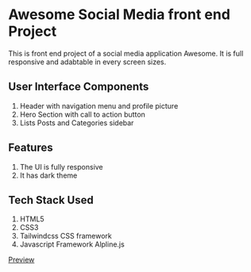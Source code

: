 # Awesome Social Media front end Project 
This is front end project of a social media application Awesome. 
It is full responsive and adabtable in every screen sizes.

## User Interface Components
1. Header with navigation menu and profile picture
2. Hero Section with call to action button 
3. Lists Posts and Categories sidebar

## Features 
1. The UI is fully responsive 
2. It has dark theme

## Tech Stack Used 
1. HTML5
2. CSS3 
3. Tailwindcss CSS framework
4. Javascript Framework Alpline.js

[Preview]( https://prashant-kumar-321.github.io/Awesome-Post/)